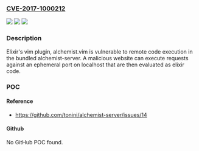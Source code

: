 ### [CVE-2017-1000212](https://cve.mitre.org/cgi-bin/cvename.cgi?name=CVE-2017-1000212)
![](https://img.shields.io/static/v1?label=Product&message=n%2Fa&color=blue)
![](https://img.shields.io/static/v1?label=Version&message=n%2Fa&color=blue)
![](https://img.shields.io/static/v1?label=Vulnerability&message=n%2Fa&color=brighgreen)

### Description

Elixir's vim plugin, alchemist.vim is vulnerable to remote code execution in the bundled alchemist-server. A malicious website can execute requests against an ephemeral port on localhost that are then evaluated as elixir code.

### POC

#### Reference
- https://github.com/tonini/alchemist-server/issues/14

#### Github
No GitHub POC found.

